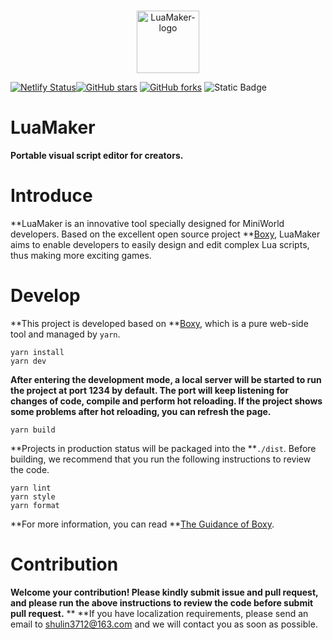 <p align="center">
<br>
<img width="100" src="https://cdn.nlark.com/yuque/0/2024/png/35402759/1720699360490-576ed677-8056-426d-ab06-f75b9519bf68.png" alt="LuaMaker-logo"/>

</p>

[![Netlify Status](https://api.netlify.com/api/v1/badges/10ba9049-03f9-4ac1-a8de-1b3d066f83a1/deploy-status)](https://app.netlify.com/sites/luamaker/deploys)[![GitHub stars](https://img.shields.io/github/stars/TatsukiMengChen/LuaMaker.svg?style=social&label=Star&maxAge=2592000)](https://github.com/TatsukiMengChen/LuaMaker/stargazers)    [![GitHub forks](https://img.shields.io/github/forks/TatsukiMengChen/LuaMaker.svg)](https://github.com/TatsukiMengChen/LuaMaker/network/members)  ![Static Badge](https://img.shields.io/badge/Powered_By-Boxy-blue?labelColor=%23d1e0fd&color=%234062F6&link=https%3A%2F%2Fgitee.com%2Fcocotais%2Fboxy)

# LuaMaker

**Portable visual script editor for creators.**

# Introduce

**LuaMaker is an innovative tool specially designed for MiniWorld developers. Based on the excellent open source project **[Boxy](https://github.com/cocotais/boxy), LuaMaker aims to enable developers to easily design and edit complex Lua scripts, thus making more exciting games.

# Develop

**This project is developed based on **[Boxy](https://github.com/cocotais/boxy), which is a pure web-side tool and managed by `yarn`.

```
yarn install
yarn dev
```

**After entering the development mode, a local server will be started to run the project at port 1234 by default. The port will keep listening for changes of code, compile and perform hot reloading. If the project shows some problems after hot reloading, you can refresh the page.**

```
yarn build
```

**Projects in production status will be packaged into the **`./dist`. Before building, we recommend that you run the following instructions to review the code.

```
yarn lint
yarn style
yarn format
```

**For more information, you can read **[The Guidance of Boxy](https://www.yuque.com/zaona/boxy).

# Contribution

**Welcome your contribution! Please kindly submit issue and pull request, and please run the above instructions to review the code before submit pull request.** ** **If you have localization requirements, please send an email to [shulin3712@163.com](mailto:shulin3712@163.com) and we will contact you as soon as possible.

